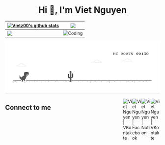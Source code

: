 <h1 align="center">Hi 👋, I'm Viet Nguyen</h1>

| <a href="https://github.com/vietz00" target="_blank"><img align="center" src="https://github-readme-stats.vercel.app/api?username=vietz00&show_icons=true&theme=vue-dark&hide_border=true&count_private=true" alt="Vietz00's github stats" /></a> | <a href="https://github.com/vietz00" target="_blank"><img align="center" src="https://github-readme-stats.vercel.app/api/top-langs/?username=vietz00&layout=compact&theme=vue-dark&hide_border=true" /></a> |
| --- | --- |
| <a href="https://github.com/vietz00" target="_blank"><img align="center" src="https://github-readme-streak-stats.herokuapp.com/?user=vietz00&theme=vue-dark&hide_border=true&count_private=true" /></a> |<img align="center" alt="Coding" width="350px" src="https://raw.githubusercontent.com/gist/vininjr/d29bb07bdadb41e4b0923bc8fa748b1a/raw/88f20c9d749d756be63f22b09f3c4ac570bc5101/programming.gif" style="vertical-align:middle;margin:0px 0px"> |

[![](dino.gif)](https://github.com/vietz00)

<a href="https://www.instagram.com/viet.z00" target="_blank">
  <img align="right" alt="Viet Nguyen | VKontakte" width="30px" src="https://upload.wikimedia.org/wikipedia/commons/thumb/e/e7/Instagram_logo_2016.svg/768px-Instagram_logo_2016.svg.png" /></a>
<a href="" target="_blank">
  <img align="right" alt="Viet Nguyen | Notion" width="30px" src="https://upload.wikimedia.org/wikipedia/commons/4/45/Notion_app_logo.png" /></a>
<a href="https://www.facebook.com/viet.z00" target="_blank">
  <img align="right" alt="Viet Nguyen | Facebook" width="30px" src="https://cdn.worldvectorlogo.com/logos/facebook-3-3.svg" /></a>
<a href="https://vk.com/vietz00" target="_blank">
  <img align="right" alt="Viet Nguyen | VKontakte" width="30px" src="https://upload.wikimedia.org/wikipedia/commons/2/21/VK.com-logo.svg" /></a>

## Connect to me 
